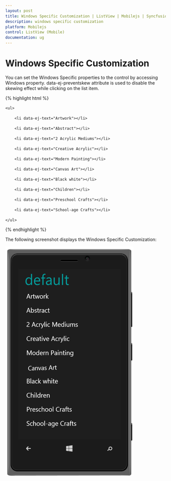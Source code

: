 ```yaml
---
layout: post
title: Windows Specific Customization | ListView | Mobilejs | Syncfusion
description: windows specific customization
platform: Mobilejs
control: ListView (Mobile)
documentation: ug
---
```


# Windows Specific Customization

You can set the Windows Specific properties to the control by accessing Windows property. data-ej-preventskew attribute is used to disable the skewing effect while clicking on the list item. 

{% highlight html %}

<div id="lb" data-role="ejmListView" data-ej-rendermode="windows" data-ej-windows-preventskew="true">

	<ul>

		<li data-ej-text="Artwork"></li>

		<li data-ej-text="Abstract"></li>

		<li data-ej-text="2 Acrylic Mediums"></li>

		<li data-ej-text="Creative Acrylic"></li>

		<li data-ej-text="Modern Painting"></li>

		<li data-ej-text="Canvas Art"></li>

		<li data-ej-text="Black white"></li>

		<li data-ej-text="Children"></li>

		<li data-ej-text="Preschool Crafts"></li>

		<li data-ej-text="School-age Crafts"></li>

	</ul>

</div>

{% endhighlight %}

The following screenshot displays the Windows Specific Customization:

![](Windows-Specific-Customization_images/Windows-Specific-Customization_img1.png)